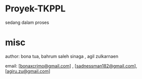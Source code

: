 # Proyek-TKPPL
sedang dalam proses
# misc
author: bona tua, bahrum saleh sinaga , agil zulkarnaen

email: [bonaxcrimo@gmail.com] , [sadnessman182@gmail.com], [agiru.zu@gmail.com]